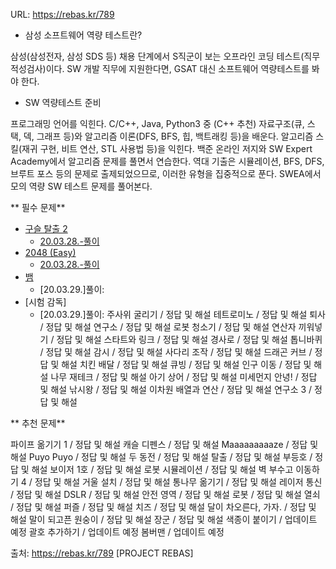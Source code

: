 URL: https://rebas.kr/789

+ 삼성 소프트웨어 역량 테스트란?



삼성(삼성전자, 삼성 SDS 등) 채용 단계에서 S직군이 보는 오프라인 코딩 테스트(직무적성검사)이다.
SW 개발 직무에 지원한다면, GSAT 대신 소프트웨어 역량테스트를 봐야 한다.






+ SW 역량테스트 준비



프로그래밍 언어를 익힌다. C/C++, Java, Python3 중 (C++ 추천)
자료구조(큐, 스택, 덱, 그래프 등)와 알고리즘 이론(DFS, BFS, 힙, 백트래킹 등)을 배운다.
알고리즘 스킬(재귀 구현, 비트 연산, STL 사용법 등)을 익힌다.
백준 온라인 저지와 SW Expert Academy에서 알고리즘 문제를 풀면서 연습한다.
역대 기출은 시뮬레이션, BFS, DFS, 브루트 포스 등의 문제로 출제되었으므로, 이러한 유형을 집중적으로 푼다.
SWEA에서 모의 역량 SW 테스트 문제를 풀어본다.






** 필수 문제**

- [구슬 탈출 2](https://www.acmicpc.net/problem/13460)
  - [20.03.28.-풀이](https://github.com/seongmookdev/codingStudy/blob/master/SamsungSW/%EA%B5%AC%EC%8A%AC%ED%83%88%EC%B6%9C1.cpp)
- [2048 (Easy)](https://www.acmicpc.net/problem/12100)
  - [20.03.28.-풀이](https://github.com/seongmookdev/codingStudy/blob/master/%5B200103%5D_2048.cpp)
- [뱀](https://www.acmicpc.net/problem/3190)
  - [20.03.29.]풀이:
- [시험 감독]
  - [20.03.29.]풀이:
주사위 굴리기 / 정답 및 해설
테트로미노 / 정답 및 해설
퇴사 / 정답 및 해설
연구소 / 정답 및 해설
로봇 청소기 / 정답 및 해설
연산자 끼워넣기 / 정답 및 해설
스타트와 링크 / 정답 및 해설
경사로 / 정답 및 해설
톱니바퀴 / 정답 및 해설
감시 / 정답 및 해설
사다리 조작 / 정답 및 해설
드래곤 커브 / 정답 및 해설
치킨 배달 / 정답 및 해설
큐빙 / 정답 및 해설
인구 이동 / 정답 및 해설
나무 재테크 / 정답 및 해설
아기 상어 / 정답 및 해설
미세먼지 안녕! / 정답 및 해설
낚시왕 / 정답 및 해설
이차원 배열과 연산 / 정답 및 해설
연구소 3 / 정답 및 해설




** 추천 문제**



파이프 옮기기 1 / 정답 및 해설
캐슬 디펜스 / 정답 및 해설
Maaaaaaaaaze / 정답 및 해설
Puyo Puyo / 정답 및 해설
두 동전 / 정답 및 해설
탈출 / 정답 및 해설
부등호 / 정답 및 해설
보이저 1호 / 정답 및 해설
로봇 시뮬레이션 / 정답 및 해설
벽 부수고 이동하기 4 / 정답 및 해설
거울 설치 / 정답 및 해설
통나무 옮기기 / 정답 및 해설
레이저 통신 / 정답 및 해설
DSLR / 정답 및 해설
안전 영역 / 정답 및 해설
로봇 / 정답 및 해설
열쇠 / 정답 및 해설
퍼즐 / 정답 및 해설
치즈 / 정답 및 해설
달이 차오른다, 가자. / 정답 및 해설
말이 되고픈 원숭이 / 정답 및 해설
장군 / 정답 및 해설
색종이 붙이기 / 업데이트 예정
괄호 추가하기 / 업데이트 예정
봄버맨 / 업데이트 예정


출처: https://rebas.kr/789 [PROJECT REBAS]
